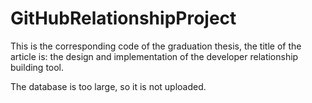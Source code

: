 # GitHubRelationshipProject

This is the corresponding code of the graduation thesis, the title of the article is: the design and implementation of the developer relationship building tool.

The database is too large, so it is not uploaded.
